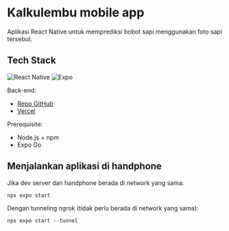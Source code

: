 # Kalkulembu mobile app

Aplikasi React Native untuk memprediksi bobot sapi menggunakan foto sapi tersebut.

## Tech Stack
![React Native](https://img.shields.io/badge/react_native-%2320232a.svg?style=for-the-badge&logo=react&logoColor=%2361DAFB)
![Expo](https://img.shields.io/badge/expo-1C1E24?style=for-the-badge&logo=expo&logoColor=#D04A37)

Back-end:
- [Repo GitHub](https://github.com/Capstone-B-14/kalkulembu-be-main)
- [Vercel](https://kalkulembu-be-main.vercel.app/)

Prerequisite:
- Node.js + npm
- Expo Go

## Menjalankan aplikasi di handphone
Jika dev server dan handphone berada di network yang sama:
```
npx expo start
```
Dengan tunneling ngrok (tidak perlu berada di network yang sama):
```
npx expo start --tunnel
```
